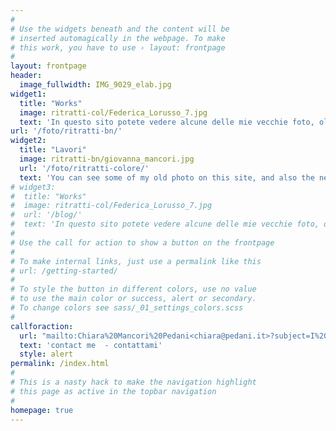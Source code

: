 ```yaml
---
#
# Use the widgets beneath and the content will be
# inserted automagically in the webpage. To make
# this work, you have to use › layout: frontpage  
#
layout: frontpage 
header:
  image_fullwidth: IMG_9029_elab.jpg
widget1:
  title: "Works"
  image: ritratti-col/Federica_Lorusso_7.jpg
  text: 'In questo sito potete vedere alcune delle mie vecchie foto, oltre alle foto che scatto ogni giorno. Stai cercandouna foto particolare? Assoldami e scatterò le foto che ti servono.'
url: '/foto/ritratti-bn/'
widget2: 
  title: "Lavori"
  image: ritratti-bn/giovanna_mancori.jpg
  url: '/foto/ritratti-colore/'
  text: 'You can see some of my old photo on this site, and also the new photos  I take each day. Are you looking for a particular photo? Just hire me, I will shoot the right photo for your business.'
# widget3:
#  title: "Works"
#  image: ritratti-col/Federica_Lorusso_7.jpg
#  url: '/blog/'
#  text: 'In questo sito potete vedere alcune delle mie vecchie foto, oltre alle foto che scatto ogni giorno. Stai cercandouna foto particolare? Assoldami e scatterò le foto che ti servono.'
#
# Use the call for action to show a button on the frontpage
#
# To make internal links, just use a permalink like this
# url: /getting-started/
#
# To style the button in different colors, use no value
# to use the main color or success, alert or secondary.
# To change colors see sass/_01_settings_colors.scss
#
callforaction:
  url: "mailto:Chiara%20Mancori%20Pedani<chiara@pedani.it>?subject=I%20wont%20hire%20you.&body=Send%20me%20more%20information%20on%20your%20work."
  text: 'contact me  - contattami' 
  style: alert
permalink: /index.html
#
# This is a nasty hack to make the navigation highlight
# this page as active in the topbar navigation
#
homepage: true
---
```


